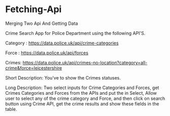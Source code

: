 # Fetching-Api
Merging Two Api And Getting Data

Crime Search App for Police Department using the following API'S.

Category : https://data.police.uk/api/crime-categories

Force : https://data.police.uk/api/forces

Crimes: https://data.police.uk/api/crimes-no-location?category=all-crime&force=leicestershire

Short Description:
You've to show the Crimes statuses.

Long Description:
Two select inputs for Crime Categories and Forces, get Crimes Categories and Forces from the APIs and put the in Select,
Allow user to select any of the crime category and Force, and then click on search button
using Crime API, get the crime results and show these fields in the table.
